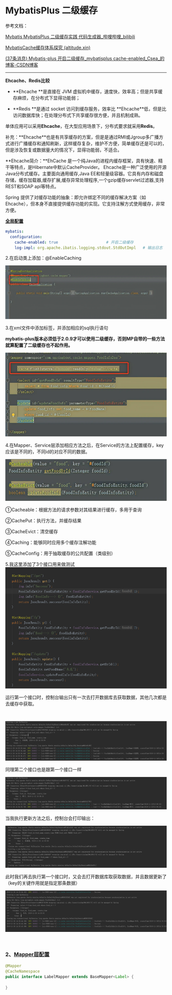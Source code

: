 # MybatisPlus 二级缓存

参考文档：

[Mybatis MybatisPlus 二级缓存实践 代码生成器_哔哩哔哩_bilibili](https://www.bilibili.com/video/BV1jF411n7VH/?spm_id_from=333.999.0.0&vd_source=9bfc54d2ed901f1eab04708cc346c2f5)

[MybatisCache缓存体系探究 (altitude.xin)](https://www.altitude.xin/blog/home/#/chapter/baf6de8cfd2db86a9decd1226e2a8e4f)

[(37条消息) Mybatis-plus 开启二级缓存_mybatisplus cache-enabled_Csea_的博客-CSDN博客](https://blog.csdn.net/qq_38494341/article/details/103382757)

---

**Ehcache、Redis比较**

* **Ehcache ​**是直接在 JVM 虚拟机中缓存，速度快，效率高；但是共享缓存麻烦，在分布式下显得功能弱；

* **Redis ​**是通过 socket 访问到缓存服务，效率比 **Ehcache ​**低，但是比访问数据库快；在处理分布式下共享缓存很方便，并且机制成熟。

 单体应用可以采用**Ehcache ​**，在大型应用场景下，分布式要求就采用**Redis ​**。

 补充：**Ehcache ​**也是有共享缓存的方案，但是是通过RMI或Jgroup多广播方式进行广播缓存和通知刷新，这样缓存复杂，维护不方便，简单缓存还是可以的，但是涉及恢复或数据量大的情况下，显得功能弱，不适合。  

**Ehcache简介：**EhCache 是一个纯Java的进程内缓存框架，具有快速、精干等特点，是Hibernate中默认CacheProvider。 Ehcache是一种广泛使用的开源Java分布式缓存。主要面向通用缓存,Java EE和轻量级容器。它具有内存和磁盘存储，缓存加载器,缓存扩展,缓存异常处理程序,一个gzip缓存servlet过滤器,支持REST和SOAP api等特点。

 Spring 提供了对缓存功能的抽象：即允许绑定不同的缓存解决方案（如Ehcache），但本身不直接提供缓存功能的实现。它支持注解方式使用缓存，非常方便。  

**[全局配置](https://www.altitude.xin/blog/home/#/chapter/baf6de8cfd2db86a9decd1226e2a8e4f?id=_1%E3%80%81%E5%85%A8%E5%B1%80%E9%85%8D%E7%BD%AE)**

```yml
mybatis:
  configuration:
    cache-enabled: true						# 开启二级缓存
    log-impl: org.apache.ibatis.logging.stdout.StdOutImpl	# 输出日志
```

2.在启动类上添加：@EnableCaching

​![image](assets/image-20230307205251-ys7tc3s.png)​

 3.在xml文件中添加标签，并添加相应的sql执行语句

 **mybatis-plus版本必须低于2.0.9才可以使用二级缓存，否则MP自带的一些方法就算配置了二级缓存也不起作用。**

​![image](assets/image-20230307205301-ci3ow8d.png)​

4.在Mapper、Service层添加相应方法之后，在Service的方法上配置缓存，key应该是不同的，不同id的对应不同的数据。

​![image](assets/image-20230307205315-1db80oc.png)​

 ①Cacheable：根据方法的请求参数对其结果进行缓存，多用于查询

 ②CachePut：执行方法，并缓存结果

 ③CacheEvict：清空缓存

 ④Caching：能够同时应用多个缓存注解功能

 ⑤CacheConfig：用于抽取缓存的公共配置（类级别）

 5.我这里添加了3个接口用来做测试  
​![image](assets/image-20230307205350-pb7n9gf.png)

运行第一个接口时，控制台输出只有一次去打开数据库去获取数据，其他几次都是去缓存中获取。

‍

​![image](assets/image-20230307205431-ryvnsla.png)​

同理第二个接口也是跟第一个接口一样

​​![image](assets/image-20230307205444-0c453ps.png)​

当我执行更新方法之后，控制台会打印输出：

​![image](assets/image-20230307205451-lrt894i.png)​

此时我们再去执行第一个接口时，又会去打开数据库取获取数据，并且数据更新了（key的关键作用就是指定那条数据）

​![image](assets/image-20230307205500-p7vknag.png)​

‍

### 2、[Mapper层配置](https://www.altitude.xin/blog/home/#/chapter/baf6de8cfd2db86a9decd1226e2a8e4f?id=_2%E3%80%81mapper%E5%B1%82%E9%85%8D%E7%BD%AE)

```java
@Mapper
@CacheNamespace
public interface LabelMapper extends BaseMapper<Label> {

}
```

‍

